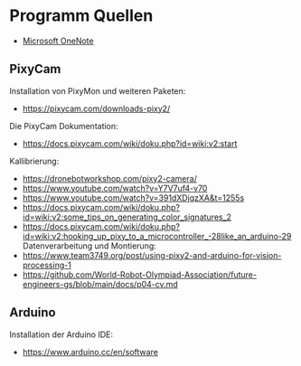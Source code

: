 # Programm Quellen
* [Microsoft OneNote](https://onedrive.live.com/redir?resid=98894E86045C0251%215458&authkey=%21AMxOOWO45tvFx4M&page=View&wd=target%282.Elektronics%2FDriver.one%7Cc09fd053-da17-4ec4-83fc-96b5b9c862bb%2FArduino%20DC%20Motor%20Control%20Tutorial%20-%20L298N%20%5C%7C%20H-%7C0901fd0f-0f5d-4dec-bbf3-73502e1f2ba4%2F%29&wdorigin=NavigationUrl)
## PixyCam
Installation von PixyMon und weiteren Paketen:
* https://pixycam.com/downloads-pixy2/

Die PixyCam Dokumentation:
* https://docs.pixycam.com/wiki/doku.php?id=wiki:v2:start 

Kallibrierung:
* https://dronebotworkshop.com/pixy2-camera/
* https://www.youtube.com/watch?v=Y7V7uf4-v70
* https://www.youtube.com/watch?v=391dXDjqzXA&t=1255s
* https://docs.pixycam.com/wiki/doku.php?id=wiki:v2:some_tips_on_generating_color_signatures_2
* https://docs.pixycam.com/wiki/doku.php?id=wiki:v2:hooking_up_pixy_to_a_microcontroller_-28like_an_arduino-29
Datenverarbeitung und Montierung:
* https://www.team3749.org/post/using-pixy2-and-arduino-for-vision-processing-1
* https://github.com/World-Robot-Olympiad-Association/future-engineers-gs/blob/main/docs/p04-cv.md
## Arduino
Installation der Arduino IDE:
* https://www.arduino.cc/en/software




